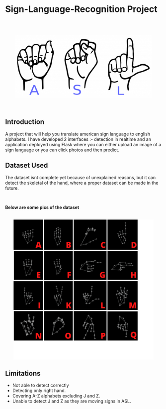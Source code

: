 # Sign-Language-Recognition Project

<br><br>
<div align="center"><img src="./ASL.png" style="height: 200px;"></div>
<br><br>

## Introduction

A project that will help you translate american sign language to english alphabets. I have developed 2 interfaces :- detection in realtime and an application deployed using Flask where you can either upload an image of a sign language or you can click photos and then predict.

## Dataset Used

The dataset isnt complete yet because of unexplained reasons, but it can detect the skeletal of the hand, where a proper dataset can be made in the future.

<br>

**Below are some pics of the dataset**

<br>

<div align="center"><img src="./SignLanguageDataset.png" style="height: 450px;"></div>

## Limitations
- Not able to detect correctly
- Detecting only right hand.
- Covering A-Z alphabets excluding J and Z.
- Unable to detect J and Z as they are moving signs in ASL.


